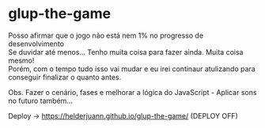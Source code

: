 # glup-the-game

Posso afirmar que o jogo não está nem 1% no progresso de desenvolvimento<br>
Se duvidar até menos... Tenho muita coisa para fazer ainda. Muita coisa mesmo!<br>
Porém, com o tempo tudo isso vai mudar e eu irei continaur atulizando para conseguir finalizar o quanto antes.

Obs. Fazer o cenário, fases e melhorar a lógica do JavaScript - Aplicar sons no futuro também...

Deploy -> https://helderjuann.github.io/glup-the-game/ (DEPLOY OFF)
